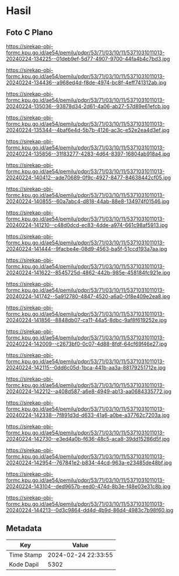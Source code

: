 # Hasil

## Foto C Plano

https://sirekap-obj-formc.kpu.go.id/ae54/pemilu/pdpr/53/71/03/10/11/5371031011013-20240224-134225--01deb9ef-5d77-4907-9700-44fa4b4c7bd3.jpg

https://sirekap-obj-formc.kpu.go.id/ae54/pemilu/pdpr/53/71/03/10/11/5371031011013-20240224-134436--a968ed4d-f8de-4974-bc8f-4eff741312ab.jpg

https://sirekap-obj-formc.kpu.go.id/ae54/pemilu/pdpr/53/71/03/10/11/5371031011013-20240224-135036--93878d34-2d61-4a06-ab27-57d89e61efcb.jpg

https://sirekap-obj-formc.kpu.go.id/ae54/pemilu/pdpr/53/71/03/10/11/5371031011013-20240224-135344--4baf6e4d-5b7b-4126-ac3c-e52e2ea4d3ef.jpg

https://sirekap-obj-formc.kpu.go.id/ae54/pemilu/pdpr/53/71/03/10/11/5371031011013-20240224-135856--31f83277-4283-4d64-8397-16804ab918a4.jpg

https://sirekap-obj-formc.kpu.go.id/ae54/pemilu/pdpr/53/71/03/10/11/5371031011013-20240224-140412--ade70689-0f9c-4927-8477-84638442cf05.jpg

https://sirekap-obj-formc.kpu.go.id/ae54/pemilu/pdpr/53/71/03/10/11/5371031011013-20240224-140855--60a7abc4-d818-44ab-88e8-134974f01546.jpg

https://sirekap-obj-formc.kpu.go.id/ae54/pemilu/pdpr/53/71/03/10/11/5371031011013-20240224-141210--c48d0dcd-ec83-4dde-a974-661c98af5913.jpg

https://sirekap-obj-formc.kpu.go.id/ae54/pemilu/pdpr/53/71/03/10/11/5371031011013-20240224-141444--9facbe4e-08d9-4563-ba5f-51ccd193a7aa.jpg

https://sirekap-obj-formc.kpu.go.id/ae54/pemilu/pdpr/53/71/03/10/11/5371031011013-20240224-141622--8545725d-4862-442b-985e-458184fc921e.jpg

https://sirekap-obj-formc.kpu.go.id/ae54/pemilu/pdpr/53/71/03/10/11/5371031011013-20240224-141742--5a912780-4847-4520-a6a0-0f8e409e2ea8.jpg

https://sirekap-obj-formc.kpu.go.id/ae54/pemilu/pdpr/53/71/03/10/11/5371031011013-20240224-141856--8848db07-ca11-44a5-8dbc-9af8f619252e.jpg

https://sirekap-obj-formc.kpu.go.id/ae54/pemilu/pdpr/53/71/03/10/11/5371031011013-20240224-142009--c2673bf0-0c07-4d88-8fdf-64cf69f46e27.jpg

https://sirekap-obj-formc.kpu.go.id/ae54/pemilu/pdpr/53/71/03/10/11/5371031011013-20240224-142115--0dd6c05d-1bca-441b-aa3a-88179251712e.jpg

https://sirekap-obj-formc.kpu.go.id/ae54/pemilu/pdpr/53/71/03/10/11/5371031011013-20240224-142212--a408d587-a6e8-4949-ab13-aa0684335772.jpg

https://sirekap-obj-formc.kpu.go.id/ae54/pemilu/pdpr/53/71/03/10/11/5371031011013-20240224-142338--7f891d3d-d633-41a6-a0be-a37762c7203a.jpg

https://sirekap-obj-formc.kpu.go.id/ae54/pemilu/pdpr/53/71/03/10/11/5371031011013-20240224-142730--e3ed4a0b-f636-48c5-aca8-39dd15286d5f.jpg

https://sirekap-obj-formc.kpu.go.id/ae54/pemilu/pdpr/53/71/03/10/11/5371031011013-20240224-142954--767841e2-b834-44cd-963a-e23485de48bf.jpg

https://sirekap-obj-formc.kpu.go.id/ae54/pemilu/pdpr/53/71/03/10/11/5371031011013-20240224-143104--ded9657b-eed0-474d-8b3e-f48e03e31c8b.jpg

https://sirekap-obj-formc.kpu.go.id/ae54/pemilu/pdpr/53/71/03/10/11/5371031011013-20240224-144213--0d3c9864-dd4d-4b9d-86d4-4983c7b98f60.jpg


## Metadata

| Key        | Value               |
| ---------- | ------------------- |
| Time Stamp | 2024-02-24 22:33:55 |
| Kode Dapil | 5302                |



